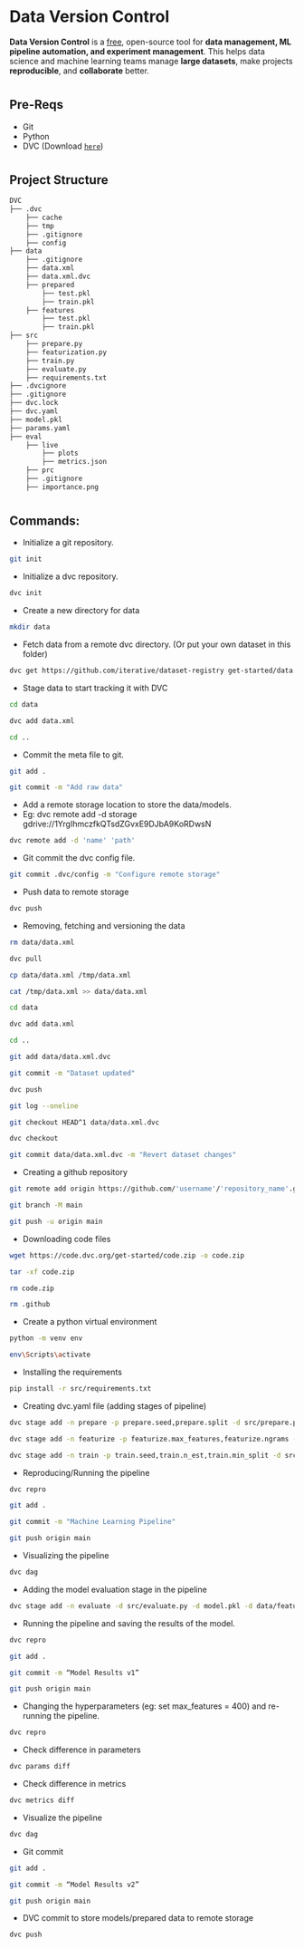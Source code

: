 #
# Data Version Control
<p><strong>Data Version Control</strong> is a <a href="https://github.com/iterative/dvc/blob/master/LICENSE">free</a>, open-source tool for <strong>data management,
ML pipeline automation, and experiment management</strong>. This helps
data science and machine learning teams manage <strong>large datasets</strong>, make projects
<strong>reproducible</strong>, and <strong>collaborate</strong> better.</p>

#
## Pre-Reqs

- Git
- Python
- DVC (Download <a href='https://dvc.org/'>`here`</a>)

#
## Project Structure
```bash
DVC
├── .dvc 
    ├── cache 
    ├── tmp 
    ├── .gitignore 
    ├── config
├── data 
    ├── .gitignore 
    ├── data.xml 
    ├── data.xml.dvc 
    ├── prepared 
        ├── test.pkl 
        ├── train.pkl 
    ├── features 
        ├── test.pkl 
        ├── train.pkl 
├── src 
    ├── prepare.py 
    ├── featurization.py
    ├── train.py 
    ├── evaluate.py
    ├── requirements.txt
├── .dvcignore
├── .gitignore
├── dvc.lock
├── dvc.yaml
├── model.pkl
├── params.yaml
├── eval
    ├── live
        ├── plots
        ├── metrics.json
    ├── prc
    ├── .gitignore
    ├── importance.png

```
#
## Commands:

- Initialize a git repository.
```bash
git init
```
- Initialize a dvc repository.
```bash
dvc init
```
- Create a new directory for data
```bash
mkdir data
```
- Fetch data from a remote dvc directory. (Or put your own dataset in this folder)
```bash
dvc get https://github.com/iterative/dataset-registry get-started/data.xml -o data/data.xml
```
- Stage data to start tracking it with DVC
```bash
cd data
```
```bash
dvc add data.xml
```
```bash
cd ..
```
- Commit the meta file to git. 
```bash
git add .
```
```bash
git commit -m "Add raw data"
```
- Add a remote storage location to store the data/models.
- Eg: dvc remote add -d storage gdrive://1YrgIhmczfkQTsdZGvxE9DJbA9KoRDwsN
```bash
dvc remote add -d 'name' 'path'
```
- Git commit the dvc config file.
```bash
git commit .dvc/config -m "Configure remote storage"
```
- Push data to remote storage
```bash
dvc push
```
- Removing, fetching and versioning the data
```bash
rm data/data.xml
```
```bash
dvc pull
```
```bash
cp data/data.xml /tmp/data.xml
```
```bash
cat /tmp/data.xml >> data/data.xml
```
```bash
cd data
```
```bash
dvc add data.xml
```
```bash
cd ..
```
```bash
git add data/data.xml.dvc
```
```bash
git commit -m "Dataset updated"
```
```bash
dvc push
```
```bash
git log --oneline
```
```bash
git checkout HEAD^1 data/data.xml.dvc
```
```bash
dvc checkout
```
```bash
git commit data/data.xml.dvc -m "Revert dataset changes"
```
- Creating a github repository
```bash
git remote add origin https://github.com/'username'/'repository_name'.git
```
```bash
git branch -M main
```
```bash
git push -u origin main
```
- Downloading code files
```bash
wget https://code.dvc.org/get-started/code.zip -o code.zip
```
```bash
tar -xf code.zip
```
```bash
rm code.zip
```
```bash
rm .github
```
- Create a python virtual environment
```bash
python -m venv env
```
```bash
env\Scripts\activate
```
- Installing the requirements
```bash
pip install -r src/requirements.txt
```
- Creating dvc.yaml file (adding stages of pipeline)
```bash
dvc stage add -n prepare -p prepare.seed,prepare.split -d src/prepare.py -d data/data.xml -o data/prepared python src/prepare.py data/data.xml
```
```bash
dvc stage add -n featurize -p featurize.max_features,featurize.ngrams -d src/featurization.py -d data/prepared -o data/features python src/featurization.py data/prepared data/features
```
```bash
dvc stage add -n train -p train.seed,train.n_est,train.min_split -d src/train.py -d data/features -o model.pkl python src/train.py data/features model.pkl
```
- Reproducing/Running the pipeline
```bash
dvc repro
```
```bash
git add .
```
```bash
git commit -m "Machine Learning Pipeline"
```
```bash
git push origin main
```
- Visualizing the pipeline
```bash
dvc dag
```
- Adding the model evaluation stage in the pipeline
```bash
dvc stage add -n evaluate -d src/evaluate.py -d model.pkl -d data/features -M eval/live/metrics.json -O eval/live/plots -O eval/prc -o eval/importance.png python src/evaluate.py model.pkl data/features
```
- Running the pipeline and saving the results of the model.
```bash
dvc repro
```
```bash
git add .
```
```bash
git commit -m “Model Results v1”
```
```bash
git push origin main
```
- Changing the hyperparameters (eg: set max_features = 400) and re-running the pipeline.
```bash
dvc repro
```
- Check difference in parameters
```bash
dvc params diff
```
- Check difference in metrics
```bash
dvc metrics diff
```
- Visualize the pipeline
```bash
dvc dag
```
- Git commit
```bash
git add .
```
```bash
git commit -m “Model Results v2”
```
```bash
git push origin main
```
- DVC commit to store models/prepared data to remote storage
```bash
dvc push
```

